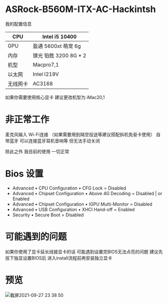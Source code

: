 # ASRock-B560M-ITX-AC-Hackintsh

我的配置信息

|  CPU | Intel i5 10400 |
|---|---|
|  GPU | 盈通 5600xt 萌宠 6g  |
|  内存 |  镁光 铂胜 3200 8G * 2   |
| 机型  |  Macpro7,1 |
|  以太网 | Intel I219V|
| 无线网卡 | AC3168 |

如果你需要使用核心显卡 建议更改机型为 iMac20,1 

# 非正常工作
麦克风输入
Wi-Fi连接
（如果需要用到隔空投送等建议搭配拆机免驱卡使用）
自带蓝牙 可以连接蓝牙耳机音响等 但无法手动关闭

除此之外 我目前的使用 一切正常

# Bios 设置
* Advanced • CPU Configuration • CFG Lock = Disabled
* Advanced • Chipset Configuration • Above 4G Decoding = Disabled | or Enabled
* Advanced • Chipset Configuration • IGPU Multi-Monitor = Disabled
* Advanced • USB Configuration • XHCI Hand-off = Enabled
* Security • Secure Boot = Disabled

# 可能遇到的问题
如果你使用了显卡延长线接显卡的话 可能遇到设置完BIOS无法点亮的问题 建议先拔下独显设置BIOS后 进入install流程前再安装独立显卡



# 预览
![截屏2021-09-27 23 38 50](https://user-images.githubusercontent.com/53895501/134940451-f1f19770-f8aa-4ad0-b0b3-9df9f10618b1.png)

